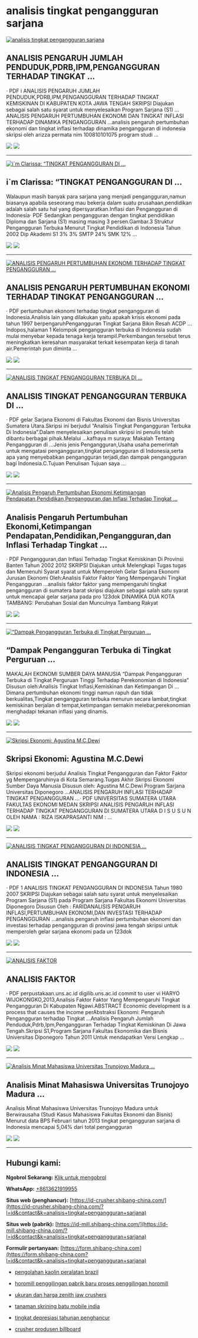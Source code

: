 # analisis tingkat pengangguran sarjana

<a href="https://swt.shibang-china.com/?l=id&img&k=analisis+tingkat+pengangguran+sarjana" target="_blank">![analisis tingkat pengangguran sarjana](http://static.shibang-china.com/all-800x300/203.jpg)</a>

## ANALISIS PENGARUH JUMLAH PENDUDUK,PDRB,IPM,PENGANGGURAN TERHADAP TINGKAT …
· PDF i ANALISIS PENGARUH JUMLAH PENDUDUK,PDRB,IPM,PENGANGGURAN TERHADAP TINGKAT KEMISKINAN DI KABUPATEN KOTA JAWA TENGAH SKRIPSI Diajukan sebagai salah satu syarat untuk menyelesaikan Program Sarjana (S1) …ANALISIS PENGARUH PERTUMBUHAN EKONOMI DAN TINGKAT INFLASI TERHADAP DINAMIKA PENGANGGURAN …analisis pengaruh pertumbuhan ekonomi dan tingkat inflasi terhadap dinamika pengangguran di indonesia skripsi oleh arizza permata nim 100810101075 program studi …


<a href="https://whatsapp.shibangsoft.com/WhatsApp.php" target="_blank" title="WhatsApp">![](http://static.shibang-china.com/icon/whatsapp.png)</a> <a href="https://swt.shibang-china.com/?l=id&icon&k=analisis+tingkat+pengangguran+sarjana" target="_blank">![](http://static.shibang-china.com/icon/chat-id.png)</a>

---

<a href="https://swt.shibang-china.com/?l=id&img&k=analisis+tingkat+pengangguran+sarjana" target="_blank">![i`m Clarissa: “TINGKAT PENGANGGURAN DI …](http://static.shibang-china.com/all-800x300/1243.jpg)</a>

## i`m Clarissa: “TINGKAT PENGANGGURAN DI …
Walaupun masih banyak para sarjana yang menjadi pengangguran,namun biasanya apabila seseorang mau bekerja dalam suatu prusahaan,pendidikan adalah salah satu hal yang dipersyaratkan.Inflasi dan Pengangguran di Indonesia· PDF Sedangkan pengangguran dengan tingkat pendidikan Diploma dan Sarjana (S1) masing masing 3 persen.Gambar.3 Struktur Pengangguran Terbuka Menurut Tingkat Pendidikan di Indonesia Tahun 2002 Dip Akademi S1 3% 3% SMTP 24% SMK 12% …


<a href="https://whatsapp.shibangsoft.com/WhatsApp.php" target="_blank" title="WhatsApp">![](http://static.shibang-china.com/icon/whatsapp.png)</a> <a href="https://swt.shibang-china.com/?l=id&icon&k=analisis+tingkat+pengangguran+sarjana" target="_blank">![](http://static.shibang-china.com/icon/chat-id.png)</a>

---

<a href="https://swt.shibang-china.com/?l=id&img&k=analisis+tingkat+pengangguran+sarjana" target="_blank">![ANALISIS PENGARUH PERTUMBUHAN EKONOMI TERHADAP TINGKAT PENGANGGURAN …](http://static.shibang-china.com/all-800x300/979.jpg)</a>

## ANALISIS PENGARUH PERTUMBUHAN EKONOMI TERHADAP TINGKAT PENGANGGURAN …
· PDF pertumbuhan ekonomi terhadap tingkat pengangguran di Indonesia.Analisis lain yang dilakukan yaitu apakah krisis ekonomi pada tahun 1997 berpengaruhPengangguran Tingkat Sarjana Bikin Resah ACDP …Indopos,halaman 1 Kelompok pengangguran terbuka di Indonesia sudah mulai menyebar kepada tenaga kerja terampil.Perkembangan tersebut terus meningkatkan keresahan masyarakat terkait kesempatan kerja di tanah air.Pemerintah pun diminta …


<a href="https://whatsapp.shibangsoft.com/WhatsApp.php" target="_blank" title="WhatsApp">![](http://static.shibang-china.com/icon/whatsapp.png)</a> <a href="https://swt.shibang-china.com/?l=id&icon&k=analisis+tingkat+pengangguran+sarjana" target="_blank">![](http://static.shibang-china.com/icon/chat-id.png)</a>

---

<a href="https://swt.shibang-china.com/?l=id&img&k=analisis+tingkat+pengangguran+sarjana" target="_blank">![ANALISIS TINGKAT PENGANGGURAN TERBUKA DI …](http://static.shibang-china.com/all-800x300/1171.jpg)</a>

## ANALISIS TINGKAT PENGANGGURAN TERBUKA DI …
· PDF gelar Sarjana Ekonomi di Fakultas Ekonomi dan Bisnis Universitas Sumatera Utara.Skripsi ini berjudul “Analisis Tingkat Pengangguran Terbuka Di Indonesia”.Dalam menyelesaikan penulisan skripsi ini penulis telah dibantu berbagai pihak.Melalui …kafhaya m suraya: Makalah Tentang Pengangguran di …Jenis jenis Pengangguran,Usaha usaha pemerintah untuk mengatasi pengangguran,tingkat pengangguran di Indonesia,serta apa yang menyebabkan pengangguran terjadi,dan dampak pengangguran bagi Indonesia.C.Tujuan Penulisan Tujuan saya …


<a href="https://whatsapp.shibangsoft.com/WhatsApp.php" target="_blank" title="WhatsApp">![](http://static.shibang-china.com/icon/whatsapp.png)</a> <a href="https://swt.shibang-china.com/?l=id&icon&k=analisis+tingkat+pengangguran+sarjana" target="_blank">![](http://static.shibang-china.com/icon/chat-id.png)</a>

---

<a href="https://swt.shibang-china.com/?l=id&img&k=analisis+tingkat+pengangguran+sarjana" target="_blank">![Analisis Pengaruh Pertumbuhan Ekonomi,Ketimpangan Pendapatan,Pendidikan,Pengangguran,dan Inflasi Terhadap Tingkat …](http://static.shibang-china.com/all-800x300/612.jpg)</a>

## Analisis Pengaruh Pertumbuhan Ekonomi,Ketimpangan Pendapatan,Pendidikan,Pengangguran,dan Inflasi Terhadap Tingkat …
· PDF Pengangguran,dan Inflasi Terhadap Tingkat Kemiskinan Di Provinsi Banten Tahun 2002 2012 SKRIPSI Diajukan untuk Melengkapi Tugas tugas dan Memenuhi Syarat syarat untuk Memperoleh Gelar Sarjana Ekonomi Jurusan Ekonomi Oleh:Analisis Faktor Faktor Yang Mempengaruhi Tingkat Pengangguran …analisis faktor faktor yang mempengaruhi tingkat pengangguran di sumatera barat skripsi diajukan sebagai salah satu syarat untuk mencapai gelar sarjana pada pro 123dok DINAMIKA DUA KOTA TAMBANG: Perubahan Sosial dan Munculnya Tambang Rakyat


<a href="https://whatsapp.shibangsoft.com/WhatsApp.php" target="_blank" title="WhatsApp">![](http://static.shibang-china.com/icon/whatsapp.png)</a> <a href="https://swt.shibang-china.com/?l=id&icon&k=analisis+tingkat+pengangguran+sarjana" target="_blank">![](http://static.shibang-china.com/icon/chat-id.png)</a>

---

<a href="https://swt.shibang-china.com/?l=id&img&k=analisis+tingkat+pengangguran+sarjana" target="_blank">![“Dampak Pengangguran Terbuka di Tingkat Perguruan …](http://static.shibang-china.com/all-800x300/402.jpg)</a>

## “Dampak Pengangguran Terbuka di Tingkat Perguruan …
MAKALAH EKONOMI SUMBER DAYA MANUSIA “Dampak Pengangguran Terbuka di Tingkat Perguruan Tinggi Terhadap Perekonomian di Indonesia” Disusun oleh:Analisis Tingkat Inflasi,Kemiskinan dan Ketimpangan Di …Dimana pertumbuhan ekonomi tinggi namun rapuh dan tidak berkualitas,Tingkat pengangguran terbuka menurun secara lambat,tingkat kemiskinan berjalan di tempat,ketimpangan semakin melebar,perekonomian menghadapi tekanan inflasi yang dinamis.


<a href="https://whatsapp.shibangsoft.com/WhatsApp.php" target="_blank" title="WhatsApp">![](http://static.shibang-china.com/icon/whatsapp.png)</a> <a href="https://swt.shibang-china.com/?l=id&icon&k=analisis+tingkat+pengangguran+sarjana" target="_blank">![](http://static.shibang-china.com/icon/chat-id.png)</a>

---

<a href="https://swt.shibang-china.com/?l=id&img&k=analisis+tingkat+pengangguran+sarjana" target="_blank">![Skripsi Ekonomi: Agustina M.C.Dewi](http://static.shibang-china.com/all-800x300/119.jpg)</a>

## Skripsi Ekonomi: Agustina M.C.Dewi
Skripsi ekonomi berjudul Analisis Tingkat Pengangguran dan Faktor Faktor yg Mempengaruhinya di Kota Semarang.Tugas Akhir Skripsi Ekonomi Sumber Daya Manusia Disusun oleh: Agustina M.C.Dewi Program Sarjana Universitas Diponegoro …ANALISIS PENGARUH INFLASI TERHADAP TINGKAT PENGANGGURAN …· PDF UNIVERSITAS SUMATERA UTARA FAKULTAS EKONOMI MEDAN SKRIPSI ANALISIS PENGARUH INFLASI TERHADAP TINGKAT PENGANGGURAN DI SUMATERA UTARA D I S U S U N OLEH NAMA : RIZA ISKAPRASANTI NIM : …


<a href="https://whatsapp.shibangsoft.com/WhatsApp.php" target="_blank" title="WhatsApp">![](http://static.shibang-china.com/icon/whatsapp.png)</a> <a href="https://swt.shibang-china.com/?l=id&icon&k=analisis+tingkat+pengangguran+sarjana" target="_blank">![](http://static.shibang-china.com/icon/chat-id.png)</a>

---

<a href="https://swt.shibang-china.com/?l=id&img&k=analisis+tingkat+pengangguran+sarjana" target="_blank">![ANALISIS TINGKAT PENGANGGURAN DI INDONESIA …](http://static.shibang-china.com/all-800x300/749.jpg)</a>

## ANALISIS TINGKAT PENGANGGURAN DI INDONESIA …
· PDF 1 ANALISIS TINGKAT PENGANGGURAN DI INDONESIA Tahun 1980 2007 SKRIPSI Diajukan sebagai salah satu syarat untuk menyelesaikan Program Sarjana (S1) pada Program Sarjana Fakultas Ekonomi Universitas Diponegoro Disusun Oleh : FARIDANALISIS PENGARUH INFLASI,PERTUMBUHAN EKONOMI,DAN INVESTASI TERHADAP PENGANGGURAN …analisis pengaruh inflasi pertumbuhan ekonomi dan investasi terhadap pengangguran di provinsi jawa tengah skripsi untuk memperoleh gelar sarjana ekonomi pada un 123dok


<a href="https://whatsapp.shibangsoft.com/WhatsApp.php" target="_blank" title="WhatsApp">![](http://static.shibang-china.com/icon/whatsapp.png)</a> <a href="https://swt.shibang-china.com/?l=id&icon&k=analisis+tingkat+pengangguran+sarjana" target="_blank">![](http://static.shibang-china.com/icon/chat-id.png)</a>

---

<a href="https://swt.shibang-china.com/?l=id&img&k=analisis+tingkat+pengangguran+sarjana" target="_blank">![ANALISIS FAKTOR](http://static.shibang-china.com/all-800x300/493.jpg)</a>

## ANALISIS FAKTOR
· PDF perpustakaan.uns.ac.id digilib.uns.ac.id commit to user vi HARYO WIJOKONGKO,2013,Analisis Faktor Faktor Yang Mempengaruhi Tingkat Pengangguran Di Kabupaten Ngawi.ABSTRACT Economic development is a process that causes the income perAbstraksi Ekonomi: Pengaruh Pengangguran terhadap Tingkat …Analisis Pengaruh Jumlah Penduduk,Pdrb,Ipm,Pengangguran Terhadap Tingkat Kemiskinan Di Jawa Tengah.Skripsi S1,Program Sarjana Fakultas Ekonomika dan Bisnis Universitas Diponegoro Tahun 2011   Untuk mendapatkan Versi Lengkap …


<a href="https://whatsapp.shibangsoft.com/WhatsApp.php" target="_blank" title="WhatsApp">![](http://static.shibang-china.com/icon/whatsapp.png)</a> <a href="https://swt.shibang-china.com/?l=id&icon&k=analisis+tingkat+pengangguran+sarjana" target="_blank">![](http://static.shibang-china.com/icon/chat-id.png)</a>

---

<a href="https://swt.shibang-china.com/?l=id&img&k=analisis+tingkat+pengangguran+sarjana" target="_blank">![Analisis Minat Mahasiswa Universitas Trunojoyo Madura …](http://static.shibang-china.com/all-800x300/349.jpg)</a>

## Analisis Minat Mahasiswa Universitas Trunojoyo Madura …
Analisis Minat Mahasiswa Universitas Trunojoyo Madura untuk Berwirausaha (Studi Kasus Mahasiswa Fakultas Ekonomi dan Bisnis) Menurut data BPS Februari tahun 2013 tingkat pengangguran sarjana di Indonesia mencapai 5,04% dari total pengangguran

<a href="https://whatsapp.shibangsoft.com/WhatsApp.php" target="_blank" title="WhatsApp">![](http://static.shibang-china.com/icon/whatsapp.png)</a> <a href="https://swt.shibang-china.com/?l=id&icon&k=analisis+tingkat+pengangguran+sarjana" target="_blank">![](http://static.shibang-china.com/icon/chat-id.png)</a>

---
## Hubungi kami:

**Ngobrol Sekarang:** [Klik untuk mengobrol](https://swt.shibang-china.com?l=id&contact&k=analisis+tingkat+pengangguran+sarjana)

**WhatsApp:**  [+8613621919955](https://whatsapp.shibangsoft.com/WhatsApp.php)

**Situs web (penghancur):** [https://id-crusher.shibang-china.com/](https://id-crusher.shibang-china.com/?l=id&contact&k=analisis+tingkat+pengangguran+sarjana)

**Situs web (pabrik):** [https://id-mill.shibang-china.com/](https://id-mill.shibang-china.com/?l=id&contact&k=analisis+tingkat+pengangguran+sarjana)

**Formulir pertanyaan:** [https://form.shibang-china.com](https://form.shibang-china.com?l=id&contact&k=analisis+tingkat+pengangguran+sarjana)

* [pengolahan kaolin peralatan brazil](../28/pengolahan%20kaolin%20peralatan%20brazil.md)

* [horomill penggilingan pabrik baru proses penggilingan horomill](../23/horomill%20penggilingan%20pabrik%20baru%20proses%20penggilingan%20horomill.md)

* [ukuran dan harga zenith jaw crushers](../16/ukuran%20dan%20harga%20zenith%20jaw%20crushers.md)

* [tanaman skrining batu mobile india](../30/tanaman%20skrining%20batu%20mobile%20india.md)

* [tingkat depresiasi tahunan penghancur](../29/tingkat%20depresiasi%20tahunan%20penghancur.md)

* [crusher produsen billboard](../17/crusher%20produsen%20billboard.md)